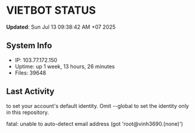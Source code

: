 # VIETBOT STATUS
**Updated**: Sun Jul 13 09:38:42 AM +07 2025

## System Info
- IP: 103.77.172.150
- Uptime: up 1 week, 13 hours, 26 minutes
- Files: 39648

## Last Activity

to set your account's default identity.
Omit --global to set the identity only in this repository.

fatal: unable to auto-detect email address (got 'root@vinh3690.(none)')
